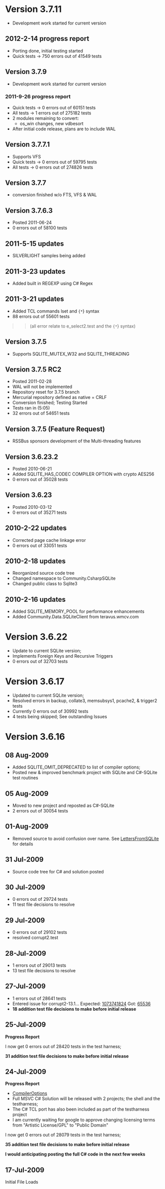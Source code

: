 # Version 3.7.11 #
  * Development work started for current version
## 2012-2-14 progress report ##
  * Porting done, initial testing started
  * Quick tests -> 750 errors out of 41549 tests

## Version 3.7.9 ##
  * Development work started for current version
### 2011-9-26 progress report ###
  * Quick tests -> 0 errors out of 60151 tests
  * All tests   -> 1 errors out of 275182 tests
  * 2 modules remaining to convert:
    * os\_win changes, new vdbesort
  * After initial code release, plans are to include WAL


## Version 3.7.7.1 ##
  * Supports VFS
  * Quick tests -> 0 errors out of 59795 tests
  * All tests   -> 0 errors out of 274826 tests
## Version 3.7.7 ##
  * conversion finished w/o FTS, VFS & WAL
## Version 3.7.6.3 ##
  * Posted 2011-06-24
  * 0 errors out of 58100 tests
## 2011-5-15 updates ##
  * SILVERLIGHT samples being added
## 2011-3-23 updates ##
  * Added built in REGEXP using C# Regex
## 2011-3-21 updates ##
  * Added TCL commands lset and `{*`} syntax
  * 88 errors out of 55601 tests
> > (all error relate to e\_select2.test and the `{*`} syntax)
## Version 3.7.5 ##
  * Supports SQLITE\_MUTEX\_W32 and SQLITE\_THREADING
## Version 3.7.5 RC2 ##
  * Posted 2011-02-28
  * WAL will not be implemented
  * Repository reset for 3.7.5 branch
  * Mercurial repository defined as native = CRLF
  * Conversion finished; Testing Started
  * Tests ran in  (5:05)
  * 32 errors out of 54651 tests

## Version 3.7.5 (Feature Request) ##
  * RSSBus sponsors development of the Multi-threading features

## Version 3.6.23.2 ##
  * Posted 2010-06-21
  * Added SQLITE\_HAS\_CODEC COMPILER OPTION with crypto AES256
  * 0 errors out of 35028 tests

## Version 3.6.23 ##
  * Posted 2010-03-12
  * 0 errors out of 35271 tests

## 2010-2-22 updates ##
  * Corrected page cache linkage error
  * 0 errors out of 33051 tests

## 2010-2-18 updates ##
  * Reorganized source code tree
  * Changed namespace to Community.CsharpSQLite
  * Changed public class to Sqlite3

## 2010-2-16 updates ##
  * Added SQLITE\_MEMORY\_POOL for performance enhancements
  * Added Community.Data.SQLiteClient from teravus.wmcv.com

# Version 3.6.22 #
  * Update to current SQLite version;
  * Implements Foreign Keys and Recursive Triggers
  * 0 errors out of 32703 tests

# Version 3.6.17 #
  * Updated to current SQLite version;
  * Resolved errors in backup, collate3, memsubsys1, pcache2,  & trigger2 tests
  * Currently 0 errors out of 30992 tests
  * 4 tests being skipped; See outstanding Issues

# Version 3.6.16 #
## 08 Aug-2009 ##
  * Added SQLITE\_OMIT\_DEPRECATED to list of compiler options;
  * Posted new & improved benchmark project with SQLite and C#-SQLite test routines

## 05 Aug-2009 ##
  * Moved to new project and reposted as C#-SQLite
  * 2 errors out of 30054 tests

## 01-Aug-2009 ##
  * Removed source to avoid confusion over name.  See [LettersFromSQLite](LettersFromSQLite.md) for details

## 31 Jul-2009 ##
  * Source code tree for C# and solution posted

## 30 Jul-2009 ##
  * 0 errors out of 29724 tests
  * 11 test file decisions to resolve

## 29 Jul-2009 ##
  * 0 errors out of 29102 tests
  * resolved corrupt2.test

## 28-Jul-2009 ##
  * 1 errors out of 29013 tests
  * 13 test file decisions to resolve

## 27-Jul-2009 ##
  * 1 errors out of 28641 tests
  * Entered issue for corrupt2-13.1... Expected: [1073741824](1073741824.md)     Got: [65536](65536.md)
  * **18 addition test file decisions to make before initial release**

## 25-Jul-2009 ##
**Progress Report**

I now get 0 errors out of 28420 tests in the test harness;

**31 addition test file decisions to make before initial release**

## 24-Jul-2009 ##
**Progress Report**

  * [CompilerOptions](CompilerOptions.md)
  * Full MSVC C# Solution will be released with 2 projects; the shell and the testharness;
  * The C# TCL port has also been included as part of the testharness project
  * I am currently waiting for google to approve changing licensing terms from "Artistic License/GPL" to "Public Domain"

I now get 0 errors out of 28079 tests in the test harness;

**35 addition test file decisions to make before initial release**

**I would anticipating posting the full C# code in the next few weeks**
## 17-Jul-2009 ##
Initial File Loads
